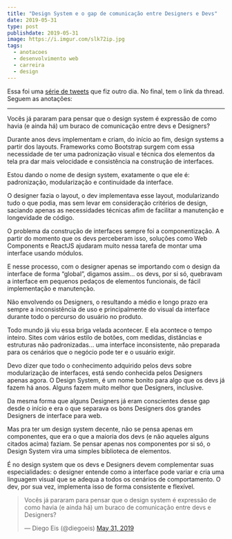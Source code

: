 ```yaml
---
title: "Design System e o gap de comunicação entre Designers e Devs"
date: 2019-05-31
type: post
publishdate: 2019-05-31
image: https://i.imgur.com/slk72ip.jpg
tags:
  - anotacoes
  - desenvolvimento web
  - carreira
  - design
---
```


Essa foi uma [série de tweets](https://twitter.com/diegoeis/status/1134339782149058560) que fiz outro dia. No final, tem o link da thread. Seguem as anotações:

----

Vocês já pararam para pensar que o design system é expressão de como havia (e ainda há) um buraco de comunicação entre devs e Designers?

Durante anos devs implementam e criam, do início ao fim, design systems a partir dos layouts. Frameworks como Bootstrap surgem com essa necessidade de ter uma padronização visual e técnica dos elementos da tela pra dar mais velocidade e consistência na construção de interfaces.

Estou dando o nome de design system, exatamente o que ele é: padronização, modularização e continuidade da interface.

O designer fazia o layout, o dev implementava esse layout, modularizando tudo o que podia, mas sem levar em consideração critérios de design, saciando apenas as necessidades técnicas afim de facilitar a manutenção e longevidade de código.

O problema da construção de interfaces sempre foi a componentização. A partir do momento que os devs perceberam isso, soluções como Web Components e ReactJS ajudaram muito nessa tarefa de montar uma interface usando módulos.

E nesse processo, com o designer apenas se importando com o design da interface de forma “global”, digamos assim... os devs, por si só, quebravam a interface em pequenos pedaços de elementos funcionais, de fácil implementação e manutenção.

Não envolvendo os Designers, o resultando a médio e longo prazo era sempre a inconsistência de uso e principalmente do visual da interface durante todo o percurso do usuário no produto.

Todo mundo já viu essa briga velada acontecer. E ela acontece o tempo inteiro. Sites com vários estilo de botões, com medidas, distâncias e estruturas não padronizadas... uma interface inconsistente, não preparada para os cenários que o negócio pode ter e o usuário exigir.

Devo dizer que todo o conhecimento adquirido pelos devs sobre modularização de interfaces, está sendo conhecida pelos Designers apenas agora. O Design System, é um nome bonito para algo que os devs já fazem há anos. Alguns fazem muito melhor que Designers, inclusive.

Da mesma forma que alguns Designers já eram conscientes desse gap desde o início e era o que separava os bons Designers dos grandes Designers de interface para web.

Mas pra ter um design system decente, não se pensa apenas em componentes, que era o que a maioria dos devs (e não aqueles alguns citados acima) faziam. Se pensar apenas nos componentes por si só, o Design System vira uma simples biblioteca de elementos.

É no design system que os devs e Designers devem complementar suas especialidades: o designer entende como a interface pode variar e cria uma linguagem visual que se adequa a todos os cenários de comportamento. O dev, por sua vez, implementa isso de forma consistente e flexível.

<blockquote class="twitter-tweet"><p lang="pt" dir="ltr">Vocês já pararam para pensar que o design system é expressão de como havia (e ainda há) um buraco de comunicação entre devs e Designers?</p>&mdash; Diego Eis (@diegoeis) <a href="https://twitter.com/diegoeis/status/1134339782149058560?ref_src=twsrc%5Etfw">May 31, 2019</a></blockquote> <script async src="https://platform.twitter.com/widgets.js" charset="utf-8"></script>